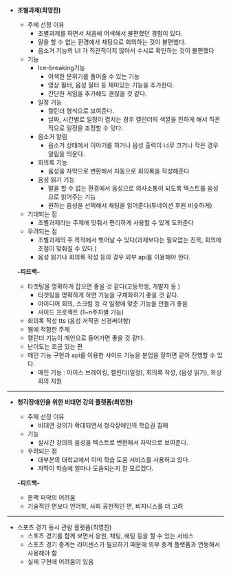 - **조별과제(최영찬)**

  - 주제 선정 이유
    - 조별과제를 하면서 처음에 어색해서 불편했던 경험이 있다.
    - 말을 할 수 없는 환경에서 채팅으로 회의하는 것이 불편했다.
    - 음소거 기능의 UI 가 직관적이지 않아서 수시로 확인하는 것이 불편했다
  - 기능
    - Ice-breaking기능
      - 어색한 분위기를 풀어줄 수 있는 기능
      - 영상 필터, 음성 필터 등 재미있는 기능을 추가한다.
      - 간단한 게임을 추가해도 괜찮을 것 같다.
    - 일정 기능
      - 캘린더 형식으로 보여준다.
      - 날짜, 시간별로 일정이 겹치는 경우 캘린더의 색깔을 진하게 해서 직관적으로 일정을 조정할 수 잇다.
    - 음소거 알림
      - 음소거 상태에서 이야기를 하거나 음성 출력이 너무 크거나 작은 경우 알림을 띄운다.
    - 회의록 기능
      - 음성을 자막으로 변환해서 자동으로 회의록을 작성해준다
    - 음성 읽기 기능
      - 말을 할 수 없는 환경에서 음성으로 의사소통이 되도록 텍스트를 음성으로 읽어주는 기능
      - 원하는 음성을 선택해서 채팅을 읽어준다(투네이션 후원 비슷하게)
  - 기대되는 점
    - 조별과제라는 주제에 맞춰서 편리하게 사용할 수 있게 도와준다
  - 우려되는 점
    - 조별과제의 주 목적에서 벗어날 수 있다(과제보다는 필요없는 친목, 회의에 초점이 맞춰질 수 있다.)
    - 음성 읽기나 회의록 작성 등의 경우 외부 api를 이용해야 한다.

  **-피드백-**

  - 타겟팅을 명확하게 잡으면 좋을 것 같다(고등학생, 개발자 등 )
    - 타겟팅을 명확하게 하면 기능을 구체화하기 좋을 것 같다.
    - 아이디어 회의, 스크럼 등 각 일정에 맞춘 기능을 만들기 좋음
    - 사이드 프로젝트 (1~n주차별 기능)
  - 회의록 작성 tts (음성 저작권 신경써야함)
  - 웹에 적합한 주제
  - 캘린더 기능이 메인으로 들어가면 좋을 것 같다.
  - 난이도는 조금 있는 편
  - 메인 기능 구현과 api를 이용한 사이드 기능을 분업을 잘하면 같이 진행할 수 있다.
    - 메인 기능 : 아이스 브레이킹, 캘린더(일정), 회의록 작성, (음성 읽기), 화상 회의 지원

------

- **청각장애인을 위한 비대면 강의 플랫폼(최영찬)**

  - 주제 선정 이유
    - 비대면 강의가 확대되면서 청각장애인의 학습권 침해
  - 기능
    - 실시간 강의의 음성을 텍스트로 변환해서 자막으로 보여준다.
  - 우려되는 점
    - 대부분의 대학교에서 이미 학습 도움 서비스를 사용하고 있다.
    - 자막이 학습에 얼마나 도움되는지 잘 모르겠다.

  **-피드백-**

  - 문맥 파악의 어려움
  - 기술적인 면보다 언어학, 사회 공헌적인 면, 비지니스를 더 고려

------

- 스포츠 경기 동시 관람 플랫폼(최영찬)
  - 스포츠 경기를 함께 보면서 응원, 채팅, 배팅 등을 할 수 있는 서비스
  - 스포츠 경기 중계는 라이센스가 필요하기 때문에 외부 중계 플랫폼과 연동해서 사용해야 함
  - 실제 구현에 어려움이 있음